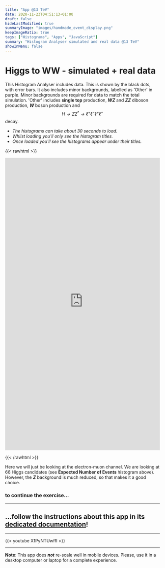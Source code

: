 ```yaml
---
title: "App @13 TeV"
date: 2020-11-23T04:51:13+01:00
draft: false
hideLastModified: true
summaryImage: "images/handmade_event_display.png"
keepImageRatio: true
tags: ["Histograms", "Apps", "JavaScript"]
summary: "Histogram Analyser simulated and real data @13 TeV"
showInMenu: false
---
```



# Higgs to WW - simulated + real data

This Histogram Analyser includes data. This is shown by the black dots, with error bars.
It also includes minor backgrounds, labelled as 'Other' in purple. Minor backgrounds are required for data to match the total simulation. 'Other' includes **single top** production, ***WZ*** and ***ZZ*** diboson production, ***W*** boson production and $$H \rightarrow ZZ^* \rightarrow \ell^+\ell^-\ell^+\ell^-$$ decay.

* *The histograms can take about 30 seconds to load.*
* *Whilst loading you'll only see the histogram titles.*
* *Once loaded you'll see the histograms appear under their titles.*

{{< rawhtml >}}

<p align="center">
<iframe name="analyzer" style="overflow:hidden;height: 950px; width:100%"  src="https://atlas-opendata.web.cern.ch/release/2020/documentation/visualization/CrossFilter/" frameborder="0" allowfullscreen></iframe>
</p>

{{< /rawhtml >}}

Here we will just be looking at the electron-muon channel. We are looking at 66 Higgs candidates (see **Expected Number of Events** histogram above). However, the ***Z*** background is much reduced, so that makes it a good choice.

### to continue the exercise...
---

## ...follow the instructions about this app in its [dedicated documentation](http://opendata.atlas.cern/release/2020/documentation/visualization/histogram-analyser-2_13TeV.html)!

---

{{< youtube X1PyNTUwffI >}}

---

**Note**: This app does ***not*** re-scale well in mobile devices. Please, use it in a desktop computer or laptop for a complete experience.

